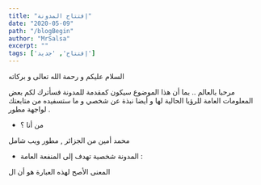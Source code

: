 ```yaml
---
title: "إفتتاح المدونة"
date: "2020-05-09"
path: "/blogBegin"
author: "MrSalsa"
excerpt: ""
tags: ['إفتتاح', 'جديد']
---
```

السلام عليكم و رحمة الله تعالى و بركاته

مرحبا بالعالم .. بما أن هذا الموضوع سيكون كمقدمة للمدونة فسأترك لكم بعض المعلومات العامة للرؤيا الحالية لها و أيضا نبذة عن شخصي و ما ستسفيده من متابعتك لواجهة مطور .


- من أنا ؟

محمد أمين من الجزائر ,  مطور ويب شامل 

- المدونة شخصية تهدف إلى المنفعة العامة :

المعنى الأصح لهذه العبارة هو أن ال
